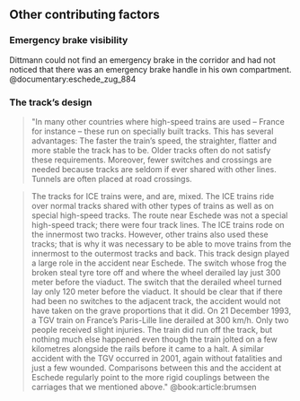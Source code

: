 <!-- concatenation break -->

## Other contributing factors

### Emergency brake visibility

Dittmann could not find an emergency brake in the corridor and had not noticed
that there was an emergency brake handle in his own compartment.
@documentary:eschede_zug_884

### The track’s design

> "In many other countries where high-speed trains are used – France for instance – these run on specially built tracks. This has several advantages: The faster the train’s speed, the straighter, flatter and more stable the track has to be. Older tracks often do not satisfy these requirements. Moreover, fewer switches and crossings are needed because tracks are seldom if ever shared with other lines. Tunnels are often placed at road crossings.

> The tracks for ICE trains were, and are, mixed. The ICE trains ride over normal tracks shared with other types of trains as well as on special high-speed tracks. The route near Eschede was not a special high-speed track; there were four track lines. The ICE trains rode on the innermost two tracks. However, other trains also used these tracks; that is why it was necessary to be able to move trains from the innermost to the outermost tracks and back. This track design played a large role in the accident near Eschede. The switch whose frog the broken steal tyre tore off and where the wheel derailed lay just 300 meter before the viaduct. The switch that the derailed wheel turned lay only 120 meter before the viaduct. It should be clear that if there had been no switches to the adjacent track, the accident would not have taken on the grave proportions that it did. On 21 December 1993, a TGV train on France’s Paris-Lille line derailed at 300 km/h. Only two people received slight injuries. The train did run off the track, but nothing much else happened even though the train jolted on a few kilometres alongside the rails before it came to a halt. A similar accident with the TGV occurred in 2001, again without fatalities and just a few wounded. Comparisons between this and the accident at Eschede regularly point to the more rigid couplings between the carriages that we mentioned above." @book:article:brumsen
